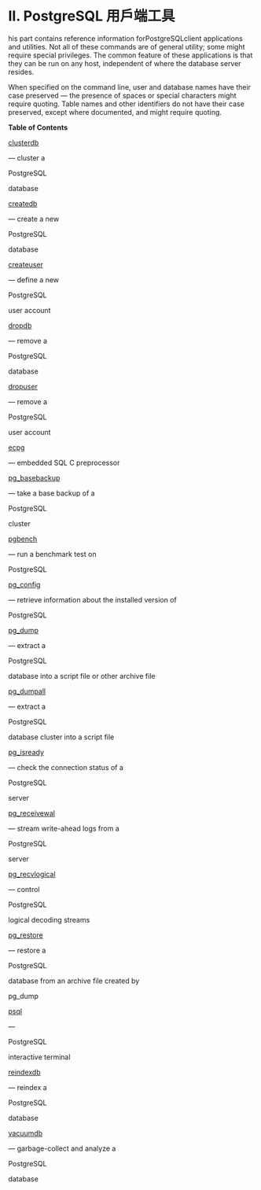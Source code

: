 # II. PostgreSQL 用戶端工具

his part contains reference information forPostgreSQLclient applications and utilities. Not all of these commands are of general utility; some might require special privileges. The common feature of these applications is that they can be run on any host, independent of where the database server resides.

When specified on the command line, user and database names have their case preserved — the presence of spaces or special characters might require quoting. Table names and other identifiers do not have their case preserved, except where documented, and might require quoting.

**Table of Contents**

[clusterdb](https://www.postgresql.org/docs/10/static/app-clusterdb.html)

— cluster a

PostgreSQL

database

[createdb](https://www.postgresql.org/docs/10/static/app-createdb.html)

— create a new

PostgreSQL

database

[createuser](https://www.postgresql.org/docs/10/static/app-createuser.html)

— define a new

PostgreSQL

user account

[dropdb](https://www.postgresql.org/docs/10/static/app-dropdb.html)

— remove a

PostgreSQL

database

[dropuser](https://www.postgresql.org/docs/10/static/app-dropuser.html)

— remove a

PostgreSQL

user account

[ecpg](https://www.postgresql.org/docs/10/static/app-ecpg.html)

— embedded SQL C preprocessor

[pg\_basebackup](https://www.postgresql.org/docs/10/static/app-pgbasebackup.html)

— take a base backup of a

PostgreSQL

cluster

[pgbench](https://www.postgresql.org/docs/10/static/pgbench.html)

— run a benchmark test on

PostgreSQL

[pg\_config](https://www.postgresql.org/docs/10/static/app-pgconfig.html)

— retrieve information about the installed version of

PostgreSQL

[pg\_dump](https://www.postgresql.org/docs/10/static/app-pgdump.html)

— extract a

PostgreSQL

database into a script file or other archive file

[pg\_dumpall](https://www.postgresql.org/docs/10/static/app-pg-dumpall.html)

— extract a

PostgreSQL

database cluster into a script file

[pg\_isready](https://www.postgresql.org/docs/10/static/app-pg-isready.html)

— check the connection status of a

PostgreSQL

server

[pg\_receivewal](https://www.postgresql.org/docs/10/static/app-pgreceivewal.html)

— stream write-ahead logs from a

PostgreSQL

server

[pg\_recvlogical](https://www.postgresql.org/docs/10/static/app-pgrecvlogical.html)

— control

PostgreSQL

logical decoding streams

[pg\_restore](https://www.postgresql.org/docs/10/static/app-pgrestore.html)

— restore a

PostgreSQL

database from an archive file created by

pg\_dump

[psql](https://www.postgresql.org/docs/10/static/app-psql.html)

—

PostgreSQL

interactive terminal

[reindexdb](https://www.postgresql.org/docs/10/static/app-reindexdb.html)

— reindex a

PostgreSQL

database

[vacuumdb](https://www.postgresql.org/docs/10/static/app-vacuumdb.html)

— garbage-collect and analyze a

PostgreSQL

database


